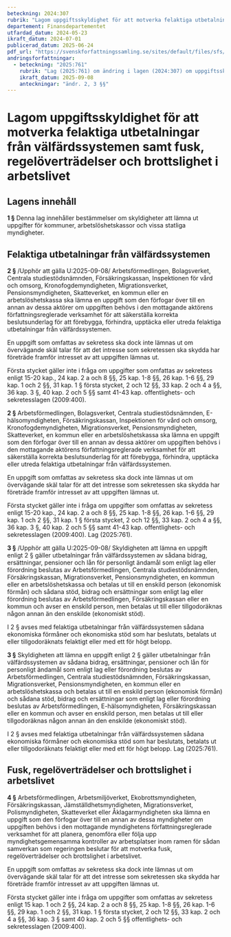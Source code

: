 ```yaml
---
beteckning: 2024:307
rubrik: "Lagom uppgiftsskyldighet för att motverka felaktiga utbetalningar från välfärdssystemen samt fusk, regelöverträdelser och brottslighet i arbetslivet"
departement: Finansdepartementet
utfardad_datum: 2024-05-23
ikraft_datum: 2024-07-01
publicerad_datum: 2025-06-24
pdf_url: "https://svenskforfattningssamling.se/sites/default/files/sfs/2024-05/SFS2024-307.pdf"
andringsforfattningar:
  - beteckning: "2025:761"
    rubrik: "Lag (2025:761) om ändring i lagen (2024:307) om uppgiftsskyldighet för att motverka felaktiga utbetalningar från välfärdssystemen samt fusk, regelöverträdelser och brottslighet i arbetslivet"
    ikraft_datum: 2025-09-08
    anteckningar: "ändr. 2, 3 §§"
---
```


# Lagom uppgiftsskyldighet för att motverka felaktiga utbetalningar från välfärdssystemen samt fusk, regelöverträdelser och brottslighet i arbetslivet

## Lagens innehåll

**1 §** Denna lag innehåller bestämmelser om skyldigheter att lämna ut uppgifter för kommuner, arbetslöshetskassor och vissa statliga myndigheter.

## Felaktiga utbetalningar från välfärdssystemen

**2 §** /Upphör att gälla U:2025-09-08/ Arbetsförmedlingen, Bolagsverket, Centrala studiestödsnämnden, Försäkringskassan, Inspektionen för vård och omsorg, Kronofogdemyndigheten, Migrationsverket, Pensionsmyndigheten, Skatteverket, en kommun eller en arbetslöshetskassa ska lämna en uppgift som den förfogar över till en annan av dessa aktörer om uppgiften behövs i den mottagande aktörens författningsreglerade verksamhet för att säkerställa korrekta beslutsunderlag för att förebygga, förhindra, upptäcka eller utreda felaktiga utbetalningar från välfärdssystemen.

En uppgift som omfattas av sekretess ska dock inte lämnas ut om övervägande skäl talar för att det intresse som sekretessen ska skydda har företräde framför intresset av att uppgiften lämnas ut.

Första stycket gäller inte i fråga om uppgifter som omfattas av sekretess enligt 15-20 kap., 24 kap. 2 a och 8 §§, 25 kap. 1-8 §§, 26 kap. 1-6 §§, 29 kap. 1 och 2 §§, 31 kap. 1 § första stycket, 2 och 12 §§, 33 kap. 2 och 4 a §§, 36 kap. 3 §, 40 kap. 2 och 5 §§ samt 41-43 kap. offentlighets- och sekretesslagen (2009:400).

**2 §** Arbetsförmedlingen, Bolagsverket, Centrala studiestödsnämnden, E-hälsomyndigheten, Försäkringskassan, Inspektionen för vård och omsorg, Kronofogdemyndigheten, Migrationsverket, Pensionsmyndigheten, Skatteverket, en kommun eller en arbetslöshetskassa ska lämna en uppgift som den förfogar över till en annan av dessa aktörer om uppgiften behövs i den mottagande aktörens författningsreglerade verksamhet för att säkerställa korrekta beslutsunderlag för att förebygga, förhindra, upptäcka eller utreda felaktiga utbetalningar från välfärdssystemen.

En uppgift som omfattas av sekretess ska dock inte lämnas ut om övervägande skäl talar för att det intresse som sekretessen ska skydda har företräde framför intresset av att uppgiften lämnas ut.

Första stycket gäller inte i fråga om uppgifter som omfattas av sekretess enligt 15-20 kap., 24 kap. 2 a och 8 §§, 25 kap. 1-8 §§, 26 kap. 1-6 §§, 29 kap. 1 och 2 §§, 31 kap. 1 § första stycket, 2 och 12 §§, 33 kap. 2 och 4 a §§, 36 kap. 3 §, 40 kap. 2 och 5 §§ samt 41-43 kap. offentlighets- och sekretesslagen (2009:400). Lag (2025:761).

**3 §** /Upphör att gälla U:2025-09-08/ Skyldigheten att lämna en uppgift enligt 2 § gäller utbetalningar från välfärdssystemen av sådana bidrag, ersättningar, pensioner och lån för personligt ändamål som enligt lag eller förordning beslutas av Arbetsförmedlingen, Centrala studiestödsnämnden, Försäkringskassan, Migrationsverket, Pensionsmyndigheten, en kommun eller en arbetslöshetskassa och betalas ut till en enskild person (ekonomisk förmån) och sådana stöd, bidrag och ersättningar som enligt lag eller förordning beslutas av Arbetsförmedlingen, Försäkringskassan eller en kommun och avser en enskild person, men betalas ut till eller tillgodoräknas någon annan än den enskilde (ekonomiskt stöd).

I 2 § avses med felaktiga utbetalningar från välfärdssystemen sådana ekonomiska förmåner och ekonomiska stöd som har beslutats, betalats ut eller tillgodoräknats felaktigt eller med ett för högt belopp.

**3 §** Skyldigheten att lämna en uppgift enligt 2 § gäller utbetalningar från välfärdssystemen av sådana bidrag, ersättningar, pensioner och lån för personligt ändamål som enligt lag eller förordning beslutas av Arbetsförmedlingen, Centrala studiestödsnämnden, Försäkringskassan, Migrationsverket, Pensionsmyndigheten, en kommun eller en arbetslöshetskassa och betalas ut till en enskild person (ekonomisk förmån) och sådana stöd, bidrag och ersättningar som enligt lag eller förordning beslutas av Arbetsförmedlingen, E-hälsomyndigheten, Försäkringskassan eller en kommun och avser en enskild person, men betalas ut till eller tillgodoräknas någon annan än den enskilde (ekonomiskt stöd).

I 2 § avses med felaktiga utbetalningar från välfärdssystemen sådana ekonomiska förmåner och ekonomiska stöd som har beslutats, betalats ut eller tillgodoräknats felaktigt eller med ett för högt belopp. Lag (2025:761).

## Fusk, regelöverträdelser och brottslighet i arbetslivet

**4 §** Arbetsförmedlingen, Arbetsmiljöverket, Ekobrottsmyndigheten, Försäkringskassan, Jämställdhetsmyndigheten, Migrationsverket, Polismyndigheten, Skatteverket eller Åklagarmyndigheten ska lämna en uppgift som den förfogar över till en annan av dessa myndigheter om uppgiften behövs i den mottagande myndighetens författningsreglerade verksamhet för att planera, genomföra eller följa upp myndighetsgemensamma kontroller av arbetsplatser inom ramen för sådan samverkan som regeringen beslutar för att motverka fusk, regelöverträdelser och brottslighet i arbetslivet.

En uppgift som omfattas av sekretess ska dock inte lämnas ut om övervägande skäl talar för att det intresse som sekretessen ska skydda har företräde framför intresset av att uppgiften lämnas ut.

Första stycket gäller inte i fråga om uppgifter som omfattas av sekretess enligt 15 kap. 1 och 2 §§, 24 kap. 2 a och 8 §§, 25 kap. 1-8 §§, 26 kap. 1-6 §§, 29 kap. 1 och 2 §§, 31 kap. 1 § första stycket, 2 och 12 §§, 33 kap. 2 och 4 a §§, 36 kap. 3 § samt 40 kap. 2 och 5 §§ offentlighets- och sekretesslagen (2009:400).